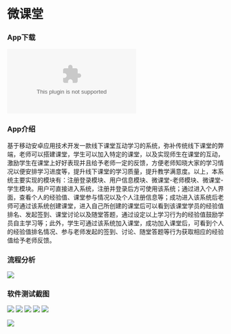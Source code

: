 # 微课堂
### App下载
![点击下载](https://github.com/DreamYHD/WClass/blob/master/wclass.apk)

### App介绍
基于移动安卓应用技术开发一款线下课堂互动学习的系统，弥补传统线下课堂的弊端，老师可以搭建课堂，学生可以加入特定的课堂，以及实现师生在课堂的互动，激励学生在课堂上好好表现并且给予老师一定的反馈，方便老师知晓大家的学习情况以便安排学习进度等，提升线下课堂的学习质量，提升教学满意度。以上，本系统主要实现的模块有：注册登录模块、用户信息模块、微课堂-老师模块、微课堂-学生模块。用户可直接进入系统，注册并登录后方可使用该系统；通过进入个人界面，查看个人的经验值、课堂参与情况以及个人注册信息等；成功进入该系统后老师可通过该系统创建课堂，进入自己所创建的课堂后可以看到该课堂学员的经验值排名、发起签到、课堂讨论以及随堂答题，通过设定以上学习行为的经验值鼓励学员自主学习等；此外，学生可通过该系统加入课堂，成功加入课堂后，可看到个人的经验值排名情况、参与老师发起的签到、讨论、随堂答题等行为获取相应的经验值给予老师反馈。
### 流程分析

![](http://onf44qqgp.bkt.clouddn.com/18-6-12/882309.jpg)

### 软件测试截图
![](http://onf44qqgp.bkt.clouddn.com/18-6-12/90662730.jpg)
![](http://onf44qqgp.bkt.clouddn.com/18-6-12/12482145.jpg)
![](http://onf44qqgp.bkt.clouddn.com/18-6-12/6797402.jpg)
![](http://onf44qqgp.bkt.clouddn.com/18-6-12/783824.jpg)
![](http://onf44qqgp.bkt.clouddn.com/18-6-12/51835667.jpg)

![](http://onf44qqgp.bkt.clouddn.com/18-6-12/18685773.jpg)
